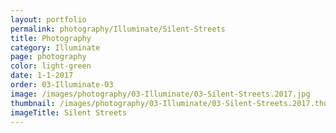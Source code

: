 ```yaml
---
layout: portfolio
permalink: photography/Illuminate/Silent-Streets
title: Photography
category: Illuminate
page: photography
color: light-green
date: 1-1-2017
order: 03-Illuminate-03
image: /images/photography/03-Illuminate/03-Silent-Streets.2017.jpg
thumbnail: /images/photography/03-Illuminate/03-Silent-Streets.2017.thumb.jpg
imageTitle: Silent Streets
---
```

